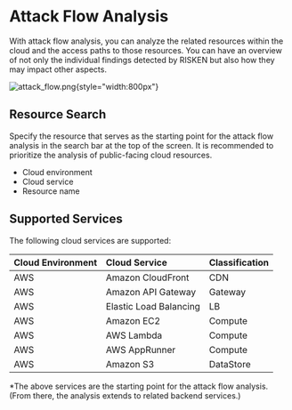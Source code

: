 # Attack Flow Analysis

With attack flow analysis, you can analyze the related resources within the cloud and the access paths to those resources. You can have an overview of not only the individual findings detected by RISKEN but also how they may impact other aspects.

![attack_flow.png](/img/risken/attack_flow.png){style="width:800px"}

## Resource Search

Specify the resource that serves as the starting point for the attack flow analysis in the search bar at the top of the screen. It is recommended to prioritize the analysis of public-facing cloud resources.

- Cloud environment
- Cloud service
- Resource name

## Supported Services

The following cloud services are supported:

| Cloud Environment | Cloud Service | Classification |
|:---|:---|:---|
| AWS | Amazon CloudFront | CDN |
| AWS | Amazon API Gateway | Gateway |
| AWS | Elastic Load Balancing | LB |
| AWS | Amazon EC2 | Compute |
| AWS | AWS Lambda | Compute |
| AWS | AWS AppRunner | Compute |
| AWS | Amazon S3 | DataStore |

*The above services are the starting point for the attack flow analysis. (From there, the analysis extends to related backend services.)
